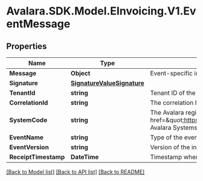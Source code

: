 # Avalara.SDK.Model.EInvoicing.V1.EventMessage

## Properties

Name | Type | Description | Notes
------------ | ------------- | ------------- | -------------
**Message** | **Object** | Event-specific information | 
**Signature** | [**SignatureValueSignature**](SignatureValueSignature.md) |  | 
**TenantId** | **string** | Tenant ID of the event | 
**CorrelationId** | **string** | The correlation ID used by Avalara to aid in tracing through to provenance of this event massage. | [optional] 
**SystemCode** | **string** | The Avalara registered code for the system. See &lt;a href&#x3D;\&quot;https://avalara.atlassian.net/wiki/spaces/AIM/pages/637250338966/Taxonomy+Avalara+Systems\&quot;&gt;Taxonomy&amp;#58; Avalara Systems&lt;/a&gt; | 
**EventName** | **string** | Type of the event | 
**EventVersion** | **string** | Version of the included payload. | [optional] 
**ReceiptTimestamp** | **DateTime** | Timestamp when the event was received by the dispatch service. | [optional] 

[[Back to Model list]](../../../README.md#documentation-for-models) [[Back to API list]](../../../README.md#documentation-for-api-endpoints) [[Back to README]](../../../README.md)

